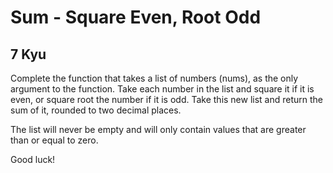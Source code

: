 # Sum - Square Even, Root Odd
## 7 Kyu

Complete the function that takes a list of numbers (nums), as the only argument to the function. Take each number in the list and square it if it is even, or square root the number if it is odd. Take this new list and return the sum of it, rounded to two decimal places.

The list will never be empty and will only contain values that are greater than or equal to zero.

Good luck!
